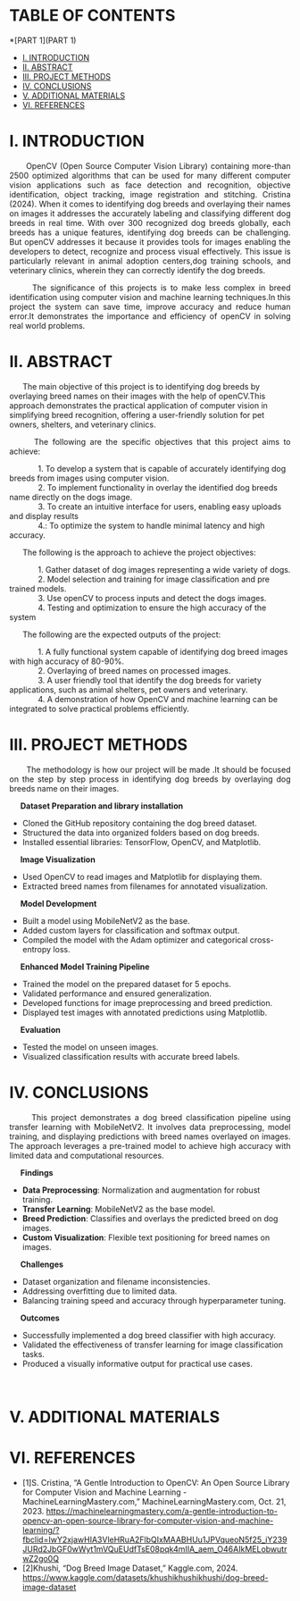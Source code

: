 # TABLE OF CONTENTS 
*[PART 1](PART 1)
  * [I. INTRODUCTION](#i-introduction)
  * [II. ABSTRACT](#ii-abstract)
  * [III. PROJECT METHODS](#iii-projectmethods)
  * [IV. CONCLUSIONS](#iv-conclusions)
  * [V. ADDITIONAL MATERIALS](#v-additionalmaterials)
  * [VI. REFERENCES](#-references)


# I. INTRODUCTION 

<p align="justify"> 
 &nbsp;&nbsp;&nbsp;&nbsp;&nbsp;&nbsp;OpenCV (Open Source Computer Vision Library) containing more-than 2500 optimized algorithms that can be used for many different computer vision applications such as face detection and recognition, objective identification, object tracking, image registration and stitching. Cristina (2024). When it comes to identifying dog breeds and overlaying their names on images it addresses the accurately labeling and classifying different dog breeds in real time. With over 300 recognized dog breeds globally, each  breeds has a unique features, identifying dog breeds can be challenging.  But openCV addresses it because it provides tools for images enabling the developers to detect, recognize and process visual effectively. This issue is particularly relevant  in animal adoption centers,dog training schools, and veterinary clinics, wherein they can correctly identify the dog breeds. <br>

<p align="justify"> 
&nbsp;&nbsp;&nbsp;&nbsp;&nbsp;&nbsp;The significance of this projects is to make less complex in breed identification using computer vision and machine learning techniques.In this project the system can save time, improve accuracy and reduce human error.It demonstrates the importance and efficiency of openCV in solving real world problems.<br>
 
# II. ABSTRACT

<p align="justify"> 

 &nbsp;&nbsp;&nbsp;&nbsp;&nbsp;&nbsp;The main objective of this project is to identifying dog breeds by overlaying breed names on their images with the help of openCV.This approach demonstrates the practical application of computer vision in simplifying breed recognition, offering a user-friendly solution for pet owners, shelters, and veterinary clinics. <br>
 
<p align="justify">
&nbsp;&nbsp;&nbsp;&nbsp;&nbsp;&nbsp;The following are the specific objectives that this project aims to achieve: <br>

&nbsp;&nbsp;&nbsp;&nbsp;&nbsp;&nbsp;&nbsp;&nbsp;&nbsp;&nbsp;&nbsp;&nbsp; 1. To develop a system that is capable of accurately  identifying dog breeds from images using computer vision. <br>
&nbsp;&nbsp;&nbsp;&nbsp;&nbsp;&nbsp;&nbsp;&nbsp;&nbsp;&nbsp;&nbsp;&nbsp; 2. To implement functionality in overlay the identified dog breeds name directly on the dogs image.<br>
&nbsp;&nbsp;&nbsp;&nbsp;&nbsp;&nbsp;&nbsp;&nbsp;&nbsp;&nbsp;&nbsp;&nbsp; 3. To create an intuitive  interface for users, enabling easy uploads and display results<br>
&nbsp;&nbsp;&nbsp;&nbsp;&nbsp;&nbsp;&nbsp;&nbsp;&nbsp;&nbsp;&nbsp;&nbsp; 4.: To optimize the system to handle minimal latency and high accuracy.<br>

<p align="justify">
&nbsp;&nbsp;&nbsp;&nbsp;&nbsp;&nbsp;The following is the approach to achieve the project objectives: <br>

&nbsp;&nbsp;&nbsp;&nbsp;&nbsp;&nbsp;&nbsp;&nbsp;&nbsp;&nbsp;&nbsp;&nbsp; 1. Gather dataset of dog images  representing  a wide variety of dogs.<br>
&nbsp;&nbsp;&nbsp;&nbsp;&nbsp;&nbsp;&nbsp;&nbsp;&nbsp;&nbsp;&nbsp;&nbsp; 2. Model selection and training for image classification and pre trained models.<br>
&nbsp;&nbsp;&nbsp;&nbsp;&nbsp;&nbsp;&nbsp;&nbsp;&nbsp;&nbsp;&nbsp;&nbsp; 3. Use openCV to process inputs and detect the dogs images.<br>
&nbsp;&nbsp;&nbsp;&nbsp;&nbsp;&nbsp;&nbsp;&nbsp;&nbsp;&nbsp;&nbsp;&nbsp; 4. Testing and optimization to ensure the high accuracy of the system<br>

<p align="justify">
&nbsp;&nbsp;&nbsp;&nbsp;&nbsp;&nbsp;The following are the expected outputs of the project:<br>
  
&nbsp;&nbsp;&nbsp;&nbsp;&nbsp;&nbsp;&nbsp;&nbsp;&nbsp;&nbsp;&nbsp;&nbsp; 1. A fully functional system capable of identifying dog breed images with high accuracy of 80-90%.<br>
&nbsp;&nbsp;&nbsp;&nbsp;&nbsp;&nbsp;&nbsp;&nbsp;&nbsp;&nbsp;&nbsp;&nbsp; 2. Overlaying of breed names on processed images.<br>
&nbsp;&nbsp;&nbsp;&nbsp;&nbsp;&nbsp;&nbsp;&nbsp;&nbsp;&nbsp;&nbsp;&nbsp; 3. A user friendly tool that identify the dog breeds for variety applications, such as animal shelters, pet owners and veterinary.<br>
&nbsp;&nbsp;&nbsp;&nbsp;&nbsp;&nbsp;&nbsp;&nbsp;&nbsp;&nbsp;&nbsp;&nbsp; 4. A demonstration of how OpenCV and machine learning can be integrated to solve practical problems efficiently.<br>

# III. PROJECT METHODS

<p align="justify">
&nbsp;&nbsp;&nbsp;&nbsp;&nbsp;&nbsp;	The methodology  is how our project will be made .It should be focused on the step by step process in identifying dog breeds by overlaying dog breeds name on their images. <br>



&nbsp;&nbsp;&nbsp;&nbsp; **Dataset Preparation and library installation**
- Cloned the GitHub repository containing the dog breed dataset.
- Structured the data into organized folders based on dog breeds.
- Installed essential libraries: TensorFlow, OpenCV, and Matplotlib.

&nbsp;&nbsp;&nbsp;&nbsp; **Image Visualization**
- Used OpenCV to read images and Matplotlib for displaying them.
- Extracted breed names from filenames for annotated visualization.

&nbsp;&nbsp;&nbsp;&nbsp; **Model Development**
- Built a model using MobileNetV2 as the base.
- Added custom layers for classification and softmax output.
- Compiled the model with the Adam optimizer and categorical cross-entropy loss.

&nbsp;&nbsp;&nbsp;&nbsp; **Enhanced Model Training Pipeline**
- Trained the model on the prepared dataset for 5 epochs.
- Validated performance and ensured generalization.
- Developed functions for image preprocessing and breed prediction.
- Displayed test images with annotated predictions using Matplotlib.

 &nbsp;&nbsp;&nbsp;&nbsp; **Evaluation**
- Tested the model on unseen images.
- Visualized classification results with accurate breed labels.<br>

# IV. CONCLUSIONS
<p align="justify"> 
 &nbsp;&nbsp;&nbsp;&nbsp;&nbsp;&nbsp;This project demonstrates a dog breed classification pipeline using transfer learning with MobileNetV2. It involves data preprocessing, model training, and displaying predictions with breed names overlayed on images. The approach leverages a pre-trained model to achieve high accuracy with limited data and computational resources.

&nbsp;&nbsp;&nbsp;&nbsp; **Findings**
- **Data Preprocessing**: Normalization and augmentation for robust training.
- **Transfer Learning**: MobileNetV2 as the base model.
- **Breed Prediction**: Classifies and overlays the predicted breed on dog images.
- **Custom Visualization**: Flexible text positioning for breed names on images.

&nbsp;&nbsp;&nbsp;&nbsp; **Challenges**
- Dataset organization and filename inconsistencies.
- Addressing overfitting due to limited data.
- Balancing training speed and accuracy through hyperparameter tuning.

&nbsp;&nbsp;&nbsp;&nbsp; **Outcomes**
- Successfully implemented a dog breed classifier with high accuracy.
- Validated the effectiveness of transfer learning for image classification tasks.
- Produced a visually informative output for practical use cases.
 <br>
 
# V. ADDITIONAL MATERIALS
# VI. REFERENCES

<p align="justify">
 
+ [1]S. Cristina, “A Gentle Introduction to OpenCV: An Open Source Library for Computer Vision and Machine Learning - MachineLearningMastery.com,” MachineLearningMastery.com, Oct. 21, 2023. https://machinelearningmastery.com/a-gentle-introduction-to-opencv-an-open-source-library-for-computer-vision-and-machine-learning/?fbclid=IwY2xjawHIA3VleHRuA2FlbQIxMAABHUu1JPVqueoN5f25_iY239JURd2JbGF0wWyt1mVQuEUdfTsE08pqk4mIIA_aem_O46AIkMELobwutrwZ2go0Q <br>
+ [2]Khushi, “Dog Breed Image Dataset,” Kaggle.com, 2024. https://www.kaggle.com/datasets/khushikhushikhushi/dog-breed-image-dataset
‌
‌
